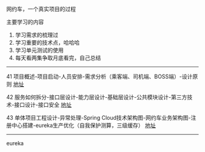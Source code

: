 网约车，一个真实项目的过程

主要学习的内容

1. 学习需求的梳理过
2. 学习重要的技术点，哈哈哈
3. 学习单元测试的使用
4. 每天看两集争取月底看完，自己总结

---



41 项目概述-项目启动-人员安排-需求分析（乘客端、司机端、BOSS端）-设计原则 [地址](https://ke.qq.com/webcourse/index.html#cid=398381&term_id=100558952&taid=4185823587472429&type=1024&vid=5285890803030233222)

42 服务如何拆分-接口层设计-能力层设计-基础层设计-公共模块设计-第三方技术-接口设计-接口安全 [地址](https://ke.qq.com/webcourse/index.html#cid=398381&term_id=100558952&taid=4185827882439725&type=1024)

43 单体项目工程设计-异常处理-Spring Cloud技术架构图-网约车业务架构图-注册中心搭建-eureka生产优化（自我保护测算，三级缓存） [地址](https://ke.qq.com/webcourse/index.html#cid=398381&term_id=100558952&taid=4185832177407021&type=1024&vid=5285890803296934101)

---



eureka